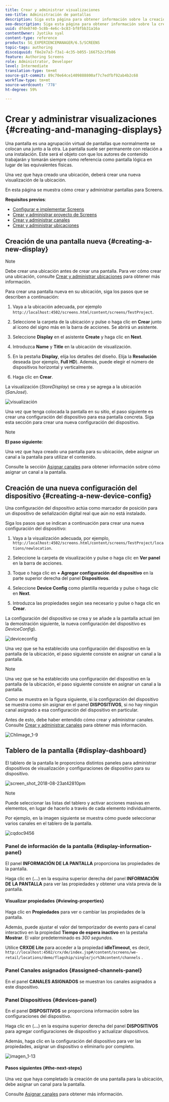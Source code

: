 ```yaml
---
title: Crear y administrar visualizaciones
seo-title: Administración de pantallas
description: Siga esta página para obtener información sobre la creación de una nueva pantalla y configuración del dispositivo. Además, obtenga información sobre el tablero de la pantalla.
seo-description: Siga esta página para obtener información sobre la creación de una nueva pantalla y configuración del dispositivo. Además, obtenga información sobre el tablero de la pantalla.
uuid: dfde0740-5c8b-4e6c-bc83-bf8fbb31a16a
contentOwner: Jyotika syal
content-type: reference
products: SG_EXPERIENCEMANAGER/6.5/SCREENS
topic-tags: authoring
discoiquuid: f8e2e7a3-f3a1-4c35-b055-166752c3fb86
feature: Authoring Screens
role: Administrator, Developer
level: Intermediate
translation-type: tm+mt
source-git-commit: 89c70e64ce1409888800af7c7edfbf92ab4b2c68
workflow-type: tm+mt
source-wordcount: '778'
ht-degree: 59%

---
```



# Crear y administrar visualizaciones {#creating-and-managing-displays}

Una pantalla es una agrupación virtual de pantallas que normalmente se colocan una junto a la otra. La pantalla suele ser permanente con relación a una instalación. Este será el objeto con que los autores de contenido trabajarán y tomarán siempre como referencia como pantalla lógica en lugar de las equivalentes físicas.

Una vez que haya creado una ubicación, deberá crear una nueva visualización de la ubicación.

En esta página se muestra cómo crear y administrar pantallas para Screens.

**Requisitos previos**:

* [Configurar e implementar Screens](configuring-screens-introduction.md)
* [Crear y administrar proyecto de Screens](creating-a-screens-project.md)
* [Crear y administrar canales](managing-channels.md)
* [Crear y administrar ubicaciones](managing-locations.md)

## Creación de una pantalla nueva {#creating-a-new-display}

>[!NOTE]
>
>Debe crear una ubicación antes de crear una pantalla. Para ver cómo crear una ubicación, consulte [Crear y administrar ubicaciones](managing-locations.md) para obtener más información.

Para crear una pantalla nueva en su ubicación, siga los pasos que se describen a continuación:

1. Vaya a la ubicación adecuada, por ejemplo `http://localhost:4502/screens.html/content/screens/TestProject`.
1. Seleccione la carpeta de la ubicación y pulse o haga clic en **Crear** junto al icono del signo más en la barra de acciones. Se abrirá un asistente.
1. Seleccione **Display** en el asistente **Create** y haga clic en **Next**.

1. Introduzca **Name** y **Title** en la ubicación de visualización.

1. En la pestaña **Display**, elija los detalles del diseño. Elija la **Resolución** deseada (por ejemplo, **Full HD**). Además, puede elegir el número de dispositivos horizontal y verticalmente.

1. Haga clic en **Crear**.

La visualización (*StoreDisplay*) se crea y se agrega a la ubicación (*SanJosé*).

![visualización](assets/display.gif)

Una vez que tenga colocada la pantalla en su sitio, el paso siguiente es crear una configuración del dispositivo para esa pantalla concreta. Siga esta sección para crear una nueva configuración del dispositivo.

>[!NOTE]
>
>**El paso siguiente**:
>
>Una vez que haya creado una pantalla para su ubicación, debe asignar un canal a la pantalla para utilizar el contenido.
>
>Consulte la sección [Asignar canales](channel-assignment.md) para obtener información sobre cómo asignar un canal a la pantalla.

## Creación de una nueva configuración del dispositivo {#creating-a-new-device-config}

Una configuración del dispositivo actúa como marcador de posición para un dispositivo de señalización digital real que aún no está instalado.

Siga los pasos que se indican a continuación para crear una nueva configuración del dispositivo:

1. Vaya a la visualización adecuada, por ejemplo, `http://localhost:4502/screens.html/content/screens/TestProject/locations/newlocation`.
1. Seleccione la carpeta de visualización y pulse o haga clic en **Ver panel** en la barra de acciones.
1. Toque o haga clic en **+ Agregar configuración del dispositivo** en la parte superior derecha del panel **Dispositivos**.

1. Seleccione **Device Config** como plantilla requerida y pulse o haga clic en **Next**.

1. Introduzca las propiedades según sea necesario y pulse o haga clic en **Crear**.

La configuración del dispositivo se crea y se añade a la pantalla actual (en la demostración siguiente, la nueva configuración del dispositivo es *DeviceConfig*).

![deviceconfig](assets/deviceconfig.gif)

Una vez que se ha establecido una configuración del dispositivo en la pantalla de la ubicación, el paso siguiente consiste en asignar un canal a la pantalla.

>[!NOTE]
>
>Una vez que se ha establecido una configuración del dispositivo en la pantalla de la ubicación, el paso siguiente consiste en asignar un canal a la pantalla.
>
>Como se muestra en la figura siguiente, si la configuración del dispositivo se muestra como sin asignar en el panel **DISPOSITIVOS**, si no hay ningún canal asignado a esa configuración del dispositivo en particular.
>
>Antes de esto, debe haber entendido cómo crear y administrar canales. Consulte [Crear y administrar canales](managing-channels.md) para obtener más información.

![Chlimage_1-9](assets/chlimage_1-9.png)

## Tablero de la pantalla {#display-dashboard}

El tablero de la pantalla le proporciona distintos paneles para administrar dispositivos de visualización y configuraciones de dispositivo para su dispositivo.

![screen_shot_2018-08-23at42810pm](assets/screen_shot_2018-08-23at42810pm.png)

>[!NOTE]
>
>Puede seleccionar las listas del tablero y activar acciones masivas en elementos, en lugar de hacerlo a través de cada elemento individualmente.
>
>Por ejemplo, en la imagen siguiente se muestra cómo puede seleccionar varios canales en el tablero de la pantalla.

![cqdoc9456](assets/cqdoc9456.gif)

### Panel de información de la pantalla {#display-information-panel}

El panel **INFORMACIÓN DE LA PANTALLA** proporciona las propiedades de la pantalla.

Haga clic en (**…**) en la esquina superior derecha del panel **INFORMACIÓN DE LA PANTALLA** para ver las propiedades y obtener una vista previa de la pantalla.


#### Visualizar propiedades {#viewing-properties}

Haga clic en **Propiedades** para ver o cambiar las propiedades de la pantalla.

Además, puede ajustar el valor del temporizador de evento para el canal interactivo en la propiedad **Tiempo de espera inactivo** en la pestaña **Mostrar**. El valor predeterminado es *300 segundos*.

Utilice **CRXDE Lite** para acceder a la propiedad **idleTimeout**, es decir, `http://localhost:4502/crx/de/index.jsp#/content/screens/we-retail/locations/demo/flagship/single/jcr%3Acontent/channels` .


### Panel Canales asignados {#assigned-channels-panel}

En el panel **CANALES ASIGNADOS** se muestran los canales asignados a este dispositivo.


### Panel Dispositivos {#devices-panel}

En el panel **DISPOSITIVOS** se proporciona información sobre las configuraciones del dispositivo.

Haga clic en (**...**) en la esquina superior derecha del panel **DISPOSITIVOS** para agregar configuraciones de dispositivo y actualizar dispositivos.

Además, haga clic en la configuración del dispositivo para ver las propiedades, asignar un dispositivo o eliminarlo por completo.

![imagen_1-13](assets/chlimage_1-13.png)

#### Pasos siguientes {#the-next-steps}

Una vez que haya completado la creación de una pantalla para la ubicación, debe asignar un canal para la pantalla.

Consulte [Asignar canales](channel-assignment.md) para obtener más información.
